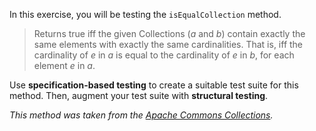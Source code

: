 In this exercise, you will be testing the `isEqualCollection` method.

> Returns true iff the given Collections (<i>a</i> and <i>b</I>) contain exactly the same elements with exactly the same cardinalities. That is, iff the cardinality of <i>e</i> in <i>a</i> is equal to the cardinality of <i>e</i> in <i>b</i>, for each element <i>e</i> in <i>a</I>.

Use **specification-based testing** to create a suitable test suite for this method. Then, augment your test suite with **structural testing**.

*This method was taken from the [Apache Commons Collections](https://github.com/apache/commons-collections/blob/9df6f64b7ea729fff5d11fce6407cba249baafaa/src/main/java/org/apache/commons/collections4/CollectionUtils.java#L622).*